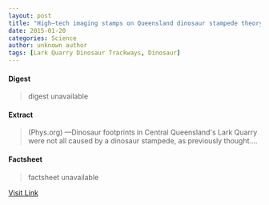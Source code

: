```yaml
---
layout: post
title: "High–tech imaging stamps on Queensland dinosaur stampede theory"
date: 2015-01-20
categories: Science
author: unknown author
tags: [Lark Quarry Dinosaur Trackways, Dinosaur]
---
```



#### Digest
>digest unavailable

#### Extract
>(Phys.org) —Dinosaur footprints in Central Queensland's Lark Quarry were not all caused by a dinosaur stampede, as previously thought....

#### Factsheet
>factsheet unavailable

[Visit Link](http://phys.org/news324109898.html)


